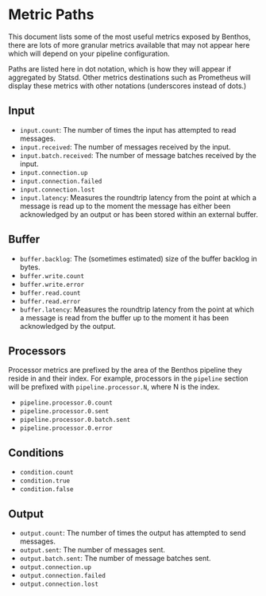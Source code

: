 Metric Paths
============

This document lists some of the most useful metrics exposed by Benthos, there
are lots of more granular metrics available that may not appear here which will
depend on your pipeline configuration.

Paths are listed here in dot notation, which is how they will appear if
aggregated by Statsd. Other metrics destinations such as Prometheus will display
these metrics with other notations (underscores instead of dots.)

## Input

- `input.count`: The number of times the input has attempted to read messages.
- `input.received`: The number of messages received by the input.
- `input.batch.received`: The number of message batches received by the input.
- `input.connection.up`
- `input.connection.failed`
- `input.connection.lost`
- `input.latency`: Measures the roundtrip latency from the point at which a
  message is read up to the moment the message has either been acknowledged by
  an output or has been stored within an external buffer.

## Buffer

- `buffer.backlog`: The (sometimes estimated) size of the buffer backlog in
  bytes.
- `buffer.write.count`
- `buffer.write.error`
- `buffer.read.count`
- `buffer.read.error`
- `buffer.latency`: Measures the roundtrip latency from the point at which a
  message is read from the buffer up to the moment it has been acknowledged by
  the output.

## Processors

Processor metrics are prefixed by the area of the Benthos pipeline they reside
in and their index. For example, processors in the `pipeline` section will be
prefixed with `pipeline.processor.N`, where N is the index.

- `pipeline.processor.0.count`
- `pipeline.processor.0.sent`
- `pipeline.processor.0.batch.sent`
- `pipeline.processor.0.error`

## Conditions

- `condition.count`
- `condition.true`
- `condition.false`

## Output

- `output.count`: The number of times the output has attempted to send messages.
- `output.sent`: The number of messages sent.
- `output.batch.sent`: The number of message batches sent.
- `output.connection.up`
- `output.connection.failed`
- `output.connection.lost`
